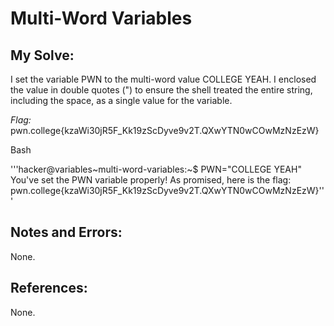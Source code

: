 # Multi-Word Variables

## My Solve:
I set the variable PWN to the multi-word value COLLEGE YEAH. 
I enclosed the value in double quotes (") to ensure the shell treated the entire string, including the space, as a single value for the variable.

*Flag:* pwn.college{kzaWi30jR5F_Kk19zScDyve9v2T.QXwYTN0wCOwMzNzEzW}

Bash

'''hacker@variables\~multi-word-variables:~$ PWN="COLLEGE YEAH"               
You've set the PWN variable properly! As promised, here is the flag:         
pwn.college{kzaWi30jR5F_Kk19zScDyve9v2T.QXwYTN0wCOwMzNzEzW}'''           
 
## Notes and Errors:
None.

## References:
None.
